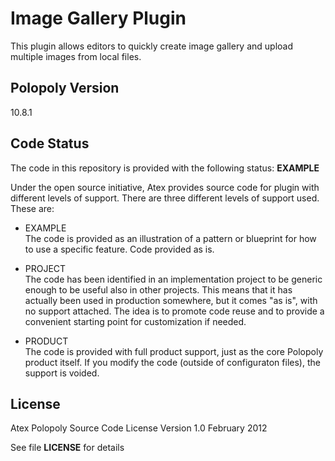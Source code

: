 Image Gallery Plugin
====================
This plugin allows editors to quickly create image gallery and upload multiple images from local files.

## Polopoly Version
10.8.1

## Code Status
The code in this repository is provided with the following status: **EXAMPLE**

Under the open source initiative, Atex provides source code for plugin with different levels of support. There are three different levels of support used. These are:

- EXAMPLE  
The code is provided as an illustration of a pattern or blueprint for how to use a specific feature. Code provided as is.

- PROJECT  
The code has been identified in an implementation project to be generic enough to be useful also in other projects. This means that it has actually been used in production somewhere, but it comes "as is", with no support attached. The idea is to promote code reuse and to provide a convenient starting point for customization if needed.

- PRODUCT  
The code is provided with full product support, just as the core Polopoly product itself.
If you modify the code (outside of configuraton files), the support is voided.


## License
Atex Polopoly Source Code License
Version 1.0 February 2012

See file **LICENSE** for details